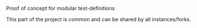 Proof of concept for modular test-definitions

This part of the project is common and can be shared
by all instances/forks.

